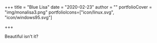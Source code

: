 +++
title = "Blue Lisa"
date = "2020-02-23"
author = ""
portfolioCover = "img/monalisa3.png"
portfolioIcons=["icon/linux.svg", "icon/windows95.svg"]

+++

Beautiful isn't it?
